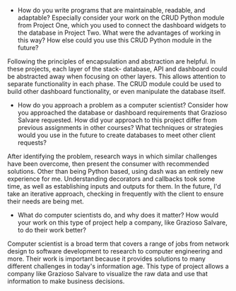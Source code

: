 - How do you write programs that are maintainable, readable, and adaptable? Especially consider your work on the CRUD Python module from Project One, which you used to connect the dashboard widgets to the database in Project Two. What were the advantages of working in this way? How else could you use this CRUD Python module in the future?

Following the principles of encapsulation and abstraction are helpful.  In these projects, each layer of the stack- database, API and dashboard could be abstracted away when focusing on other layers.  This allows attention to separate functionality in each phase. The CRUD module could be used to build other dashboard functionality, or even manipulate the database itself.

- How do you approach a problem as a computer scientist? Consider how you approached the database or dashboard requirements that Grazioso Salvare requested. How did your approach to this project differ from previous assignments in other courses? What techniques or strategies would you use in the future to create databases to meet other client requests?

After identifying the problem, research ways in which similar challenges have been overcome, then present the consumer with recommended solutions. Other than being Python based, using dash was an entirely new experience for me.  Understanding decorators and callbacks took some time, as well as establishing inputs and outputs for them. In the  future, I'd take an iterative approach, checking in frequently with the client to ensure their needs are being met.

- What do computer scientists do, and why does it matter? How would your work on this type of project help a company, like Grazioso Salvare, to do their work better?

Computer scientist is a broad term that covers a range of jobs from network design to software development to research to computer engineering and more.  Their work is important because it provides solutions to many different challenges in today's information age. This type of project allows a company like Grazioso Salvare to visualize the raw data and use that information to make business decisions.   